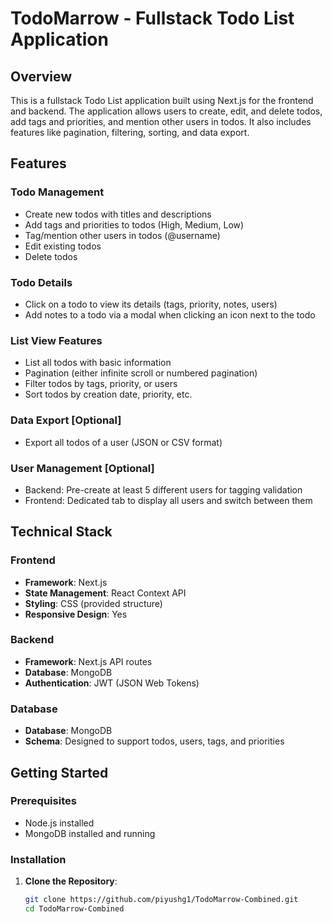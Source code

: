 # TodoMarrow - Fullstack Todo List Application

## Overview

This is a fullstack Todo List application built using Next.js for the frontend and backend. The application allows users to create, edit, and delete todos, add tags and priorities, and mention other users in todos. It also includes features like pagination, filtering, sorting, and data export.

## Features

### Todo Management
- Create new todos with titles and descriptions
- Add tags and priorities to todos (High, Medium, Low)
- Tag/mention other users in todos (@username)
- Edit existing todos
- Delete todos

### Todo Details
- Click on a todo to view its details (tags, priority, notes, users)
- Add notes to a todo via a modal when clicking an icon next to the todo

### List View Features
- List all todos with basic information
- Pagination (either infinite scroll or numbered pagination)
- Filter todos by tags, priority, or users
- Sort todos by creation date, priority, etc.

### Data Export [Optional]
- Export all todos of a user (JSON or CSV format)

### User Management [Optional]
- Backend: Pre-create at least 5 different users for tagging validation
- Frontend: Dedicated tab to display all users and switch between them

## Technical Stack

### Frontend
- **Framework**: Next.js
- **State Management**: React Context API
- **Styling**: CSS (provided structure)
- **Responsive Design**: Yes

### Backend
- **Framework**: Next.js API routes
- **Database**: MongoDB
- **Authentication**: JWT (JSON Web Tokens)

### Database
- **Database**: MongoDB
- **Schema**: Designed to support todos, users, tags, and priorities

## Getting Started

### Prerequisites
- Node.js installed
- MongoDB installed and running

### Installation

1. **Clone the Repository**:
   ```bash
   git clone https://github.com/piyushg1/TodoMarrow-Combined.git
   cd TodoMarrow-Combined
